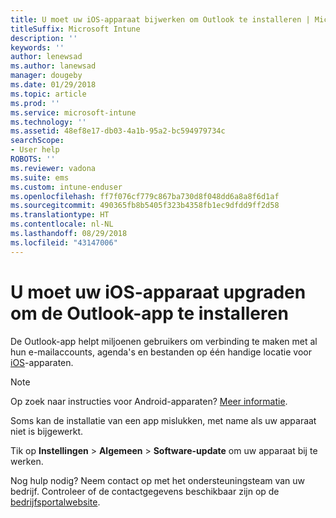 ```yaml
---
title: U moet uw iOS-apparaat bijwerken om Outlook te installeren | Microsoft Docs
titleSuffix: Microsoft Intune
description: ''
keywords: ''
author: lenewsad
ms.author: lanewsad
manager: dougeby
ms.date: 01/29/2018
ms.topic: article
ms.prod: ''
ms.service: microsoft-intune
ms.technology: ''
ms.assetid: 48ef8e17-db03-4a1b-95a2-bc594979734c
searchScope:
- User help
ROBOTS: ''
ms.reviewer: vadona
ms.suite: ems
ms.custom: intune-enduser
ms.openlocfilehash: ff7f076cf779c867ba730d8f048dd6a8a8f6d1af
ms.sourcegitcommit: 490365fb8b5405f323b4358fb1ec9dfdd9ff2d58
ms.translationtype: HT
ms.contentlocale: nl-NL
ms.lasthandoff: 08/29/2018
ms.locfileid: "43147006"
---
```

# <a name="you-need-to-update-your-ios-device-to-install-the-outlook-app"></a>U moet uw iOS-apparaat upgraden om de Outlook-app te installeren

De Outlook-app helpt miljoenen gebruikers om verbinding te maken met al hun e-mailaccounts, agenda's en bestanden op één handige locatie voor [iOS](https://itunes.apple.com/app/microsoft-outlook-email-calendar/id951937596)-apparaten.

>[!NOTE]
> Op zoek naar instructies voor Android-apparaten? [Meer informatie](update-device-outlook-android.md).

Soms kan de installatie van een app mislukken, met name als uw apparaat niet is bijgewerkt. 

Tik op **Instellingen** > **Algemeen** > **Software-update** om uw apparaat bij te werken.

Nog hulp nodig? Neem contact op met het ondersteuningsteam van uw bedrijf. Controleer of de contactgegevens beschikbaar zijn op de [bedrijfsportalwebsite](https://go.microsoft.com/fwlink/?linkid=2010980).
